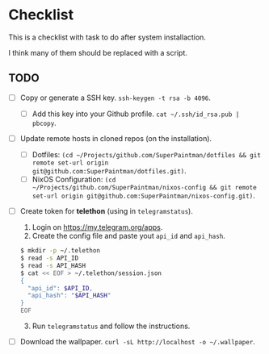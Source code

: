 # Checklist

This is a checklist with task to do after system installaction.

I think many of them should be replaced with a script.

## TODO

- [ ] Copy or generate a SSH key. `ssh-keygen -t rsa -b 4096`.

  - [ ] Add this key into your Github profile. `cat ~/.ssh/id_rsa.pub | pbcopy`.

- [ ] Update remote hosts in cloned repos (on the installation).

  - [ ] Dotfiles: `(cd ~/Projects/github.com/SuperPaintman/dotfiles && git remote set-url origin git@github.com:SuperPaintman/dotfiles.git)`.
  - [ ] NixOS Configuration: `(cd ~/Projects/github.com/SuperPaintman/nixos-config && git remote set-url origin git@github.com:SuperPaintman/nixos-config.git)`.

- [ ] Create token for **telethon** (using in `telegramstatus`).

  1. Login on <https://my.telegram.org/apps>.
  2. Create the config file and paste yout `api_id` and `api_hash`.

  ```sh
  $ mkdir -p ~/.telethon
  $ read -s API_ID
  $ read -s API_HASH
  $ cat << EOF > ~/.telethon/session.json
  {
    "api_id": $API_ID,
    "api_hash": "$API_HASH"
  }
  EOF
  ```

  3. Run `telegramstatus` and follow the instructions.

- [ ] Download the wallpaper. `curl -sL http://localhost -o ~/.wallpaper`.
